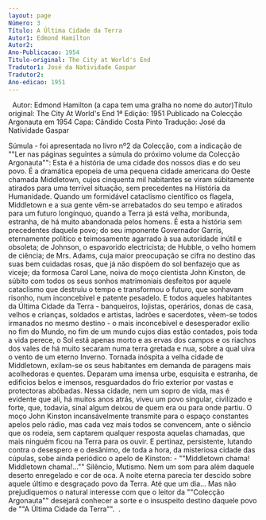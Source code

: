 ```yaml
---
layout: page
Número: 3
Título: A Última Cidade da Terra
Autor1: Edmond Hamilton
Autor2: 
Ano-Publicacao: 1954
Titulo-original: The City at World's End
Tradutor1: José da Natividade Gaspar
Tradutor2: 
Ano-edicao: 1951
---
```

  
Autor: Edmond Hamilton (a capa tem uma gralha no nome do autor)Título original: The City At World's End
1ª Edição: 1951
Publicado na Colecção Argonauta em 1954
Capa: Cândido Costa Pinto 
Tradução: José da Natividade Gaspar

Súmula - foi apresentada no livro nº2 
da Colecção, com a indicação de ""Ler nas páginas seguintes a súmula do 
próximo volume da Colecção Argonauta"":
Esta é a história de uma cidade dos nossos dias e do seu povo. É a dramática epopeia de uma pequena cidade americana do Oeste chamada Middletown, cujos cinquenta mil habitantes se viram súbitamente atirados para uma terrível situação, sem precedentes na História da Humanidade. Quando um formidável cataclismo científico os flagela, Middletown e a sua gente vêm-se arrebatados do seu tempo e atirados para um futuro longínquo, quando a Terra já está velha, moribunda, estranha, de há muito abandonada pelos homens.
É esta a história sem precedentes daquele povo; do seu imponente Governador Garris, eternamente político e teimosamente agarrado à sua autoridade inútil e obsoleta; de Johnson, o espavorido electricista; de Hubble, o velho homem de ciência; de Mrs. Adams, cuja maior preocupação se cifra no destino das suas bem cuidadas rosas, que já não dispõem do sol benfazejo que as viceje; da formosa Carol Lane, noiva do moço cientista John Kinston, de súbito com todos os seus sonhos matrimoniais desfeitos por aquele cataclismo que destruiu o tempo e transformou o futuro, que sonhavam risonho, num inconcebível e patente pesadelo.
E todos aqueles habitantes da Última Cidade da Terra - banqueiros, lojistas, operários, donas de casa, velhos e crianças, soldados e artistas, ladrões e sacerdotes, vêem-se todos irmanados no mesmo destino - o mais inconcebível e desesperador exílio no fim do Mundo, no fim de um mundo cujos dias estão contados, pois toda a vida perece, o Sol está apenas morto e as ervas dos campos e os riachos dos vales de há muito secaram numa terra gretada e nua, sobre a qual uiva o vento de um eterno Inverno.
Tornada inóspita a velha cidade de Middletown, exilam-se os seus habitantes em demanda de paragens mais acolhedoras e quentes. Deparam uma imensa urbe, esquisita e estranha, de edificios belos e imensos, resguardados do frio exterior por vastas e protectoras abóbadas.
Nessa cidade, nem um sopro de vida, mas é evidente que ali, há muitos anos atrás, viveu um povo singular, civilizado e forte, que, todavia, sinal algum deixou de quem era ou para onde partiu.
O moço John Kinston incansávelmente transmite para o espaço constantes apelos pelo rádio, mas cada vez mais todos se convencem, ante o siêncio que os rodeia, sem captarem qualquer resposta aquelas chamadas, que mais ninguém ficou na Terra para os ouvir. E pertinaz, persistente, lutando contra o desespero e o desânimo, de toda a hora, da misteriosa cidade das cúpulas, sobe ainda periódico o apelo de Kinston: - ""Middletown chama! Middletown chama!...""
Silêncio, Mutismo. Nem um som para além daquele deserto enregelado e cor de oca. A noite eterna parecia ter descido sobre aquele último e desgraçado povo da Terra. Até que um dia...
Mas não prejudiquemos o natural interesse com que o leitor da ""Colecção Argonauta"" desejará conhecer a sorte e o insuspeito destino daquele povo de ""A Última Cidade da Terra"". 
.
